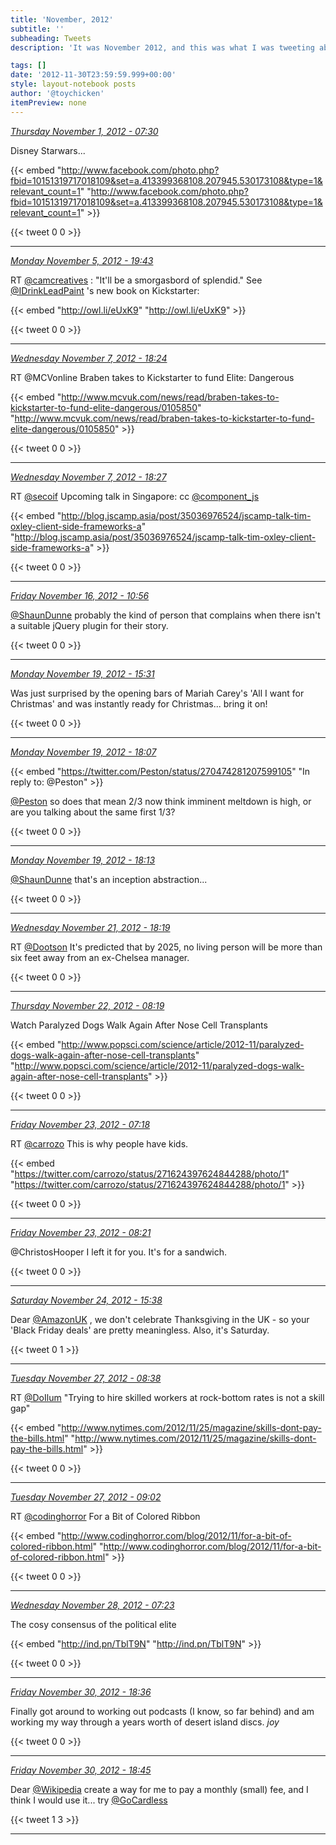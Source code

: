 ```yaml
---
title: 'November, 2012'
subtitle: ''
subheading: Tweets
description: 'It was November 2012, and this was what I was tweeting about...'

tags: []
date: '2012-11-30T23:59:59.999+00:00'
style: layout-notebook posts
author: '@toychicken'
itemPreview: none
---
```


<p><a id="263905883891830785" href="#263905883891830785"><em title="2012-11-01T07:30:40.000+00:00">Thursday November 1, 2012 - 07:30</em></a></p>
      
Disney Starwars... 

{{< embed "http://www.facebook.com/photo.php?fbid=10151319717018109&set=a.413399368108.207945.530173108&type=1&relevant_count=1" "http://www.facebook.com/photo.php?fbid=10151319717018109&set=a.413399368108.207945.530173108&type=1&relevant_count=1" >}}


{{< tweet 0 0 >}}

---

<p><a id="265539839359868928" href="#265539839359868928"><em title="2012-11-05T19:43:25.000+00:00">Monday November 5, 2012 - 19:43</em></a></p>
      
RT [@camcreatives](https://twitter.com/@camcreatives) : "It'll be a smorgasbord of splendid." See [@IDrinkLeadPaint](https://twitter.com/@IDrinkLeadPaint) 's new book on Kickstarter: 

{{< embed "http://owl.li/eUxK9" "http://owl.li/eUxK9" >}}


{{< tweet 0 0 >}}

---

<p><a id="266244625663139840" href="#266244625663139840"><em title="2012-11-07T18:24:00.000+00:00">Wednesday November 7, 2012 - 18:24</em></a></p>
      
RT @MCVonline Braben takes to Kickstarter to fund Elite: Dangerous 

{{< embed "http://www.mcvuk.com/news/read/braben-takes-to-kickstarter-to-fund-elite-dangerous/0105850" "http://www.mcvuk.com/news/read/braben-takes-to-kickstarter-to-fund-elite-dangerous/0105850" >}}


{{< tweet 0 0 >}}

---

<p><a id="266245628198264833" href="#266245628198264833"><em title="2012-11-07T18:27:59.000+00:00">Wednesday November 7, 2012 - 18:27</em></a></p>
      
RT [@secoif](https://twitter.com/@secoif)  Upcoming talk in Singapore:  cc [@component_js](https://twitter.com/@component_js) 

{{< embed "http://blog.jscamp.asia/post/35036976524/jscamp-talk-tim-oxley-client-side-frameworks-a" "http://blog.jscamp.asia/post/35036976524/jscamp-talk-tim-oxley-client-side-frameworks-a" >}}


{{< tweet 0 0 >}}

---

<p><a id="269393473126428672" href="#269393473126428672"><em title="2012-11-16T10:56:23.000+00:00">Friday November 16, 2012 - 10:56</em></a></p>
      
[@ShaunDunne](https://twitter.com/@ShaunDunne)  probably the kind of person that complains when there isn't a suitable jQuery plugin for their story.

{{< tweet 0 0 >}}

---

<p><a id="270549881142255616" href="#270549881142255616"><em title="2012-11-19T15:31:32.000+00:00">Monday November 19, 2012 - 15:31</em></a></p>
      
Was just surprised by the opening bars of Mariah Carey's 'All I want for Christmas' and was instantly ready for Christmas... bring it on!

{{< tweet 0 0 >}}

---

<p><a id="270589179220606976" href="#270589179220606976"><em title="2012-11-19T18:07:42.000+00:00">Monday November 19, 2012 - 18:07</em></a></p>
      
{{< embed "https://twitter.com/Peston/status/270474281207599105" "In reply to: @Peston" >}}


[@Peston](https://twitter.com/@Peston)  so does that mean 2/3 now think imminent meltdown is high, or are you talking about the same first 1/3?

{{< tweet 0 0 >}}

---

<p><a id="270590517144858624" href="#270590517144858624"><em title="2012-11-19T18:13:01.000+00:00">Monday November 19, 2012 - 18:13</em></a></p>
      
[@ShaunDunne](https://twitter.com/@ShaunDunne)  that's an inception abstraction...

{{< tweet 0 0 >}}

---

<p><a id="271317006463164417" href="#271317006463164417"><em title="2012-11-21T18:19:49.000+00:00">Wednesday November 21, 2012 - 18:19</em></a></p>
      
RT [@Dootson](https://twitter.com/@Dootson)  It's predicted that by 2025, no living person will be more than six feet away from an ex-Chelsea manager.

{{< tweet 0 0 >}}

---

<p><a id="271528276399382530" href="#271528276399382530"><em title="2012-11-22T08:19:20.000+00:00">Thursday November 22, 2012 - 08:19</em></a></p>
      
Watch Paralyzed Dogs Walk Again After Nose Cell Transplants 

{{< embed "http://www.popsci.com/science/article/2012-11/paralyzed-dogs-walk-again-after-nose-cell-transplants" "http://www.popsci.com/science/article/2012-11/paralyzed-dogs-walk-again-after-nose-cell-transplants" >}}


{{< tweet 0 0 >}}

---

<p><a id="271875381206872065" href="#271875381206872065"><em title="2012-11-23T07:18:36.000+00:00">Friday November 23, 2012 - 07:18</em></a></p>
      
RT [@carrozo](https://twitter.com/@carrozo)  This is why people have kids. 

{{< embed "https://twitter.com/carrozo/status/271624397624844288/photo/1" "https://twitter.com/carrozo/status/271624397624844288/photo/1" >}}


{{< tweet 0 0 >}}

---

<p><a id="271891248833519617" href="#271891248833519617"><em title="2012-11-23T08:21:39.000+00:00">Friday November 23, 2012 - 08:21</em></a></p>
      
@ChristosHooper I left it for you. It's for a sandwich.

{{< tweet 0 0 >}}

---

<p><a id="272363527296131072" href="#272363527296131072"><em title="2012-11-24T15:38:19.000+00:00">Saturday November 24, 2012 - 15:38</em></a></p>
      
Dear [@AmazonUK](https://twitter.com/@AmazonUK) , we don't celebrate Thanksgiving in the UK - so your 'Black Friday deals' are pretty meaningless. Also, it's Saturday.

{{< tweet 0 1 >}}

---

<p><a id="273345100594155520" href="#273345100594155520"><em title="2012-11-27T08:38:45.000+00:00">Tuesday November 27, 2012 - 08:38</em></a></p>
      
RT [@DoIlum](https://twitter.com/@DoIlum)  "Trying to hire skilled workers at rock-bottom rates is not a skill gap" 

{{< embed "http://www.nytimes.com/2012/11/25/magazine/skills-dont-pay-the-bills.html" "http://www.nytimes.com/2012/11/25/magazine/skills-dont-pay-the-bills.html" >}}


{{< tweet 0 0 >}}

---

<p><a id="273350978827345920" href="#273350978827345920"><em title="2012-11-27T09:02:06.000+00:00">Tuesday November 27, 2012 - 09:02</em></a></p>
      
RT [@codinghorror](https://twitter.com/@codinghorror)  For a Bit of Colored Ribbon 

{{< embed "http://www.codinghorror.com/blog/2012/11/for-a-bit-of-colored-ribbon.html" "http://www.codinghorror.com/blog/2012/11/for-a-bit-of-colored-ribbon.html" >}}


{{< tweet 0 0 >}}

---

<p><a id="273688584886824960" href="#273688584886824960"><em title="2012-11-28T07:23:38.000+00:00">Wednesday November 28, 2012 - 07:23</em></a></p>
      
The cosy consensus of the political elite 

{{< embed "http://ind.pn/TblT9N" "http://ind.pn/TblT9N" >}}


{{< tweet 0 0 >}}

---

<p><a id="274582713590218752" href="#274582713590218752"><em title="2012-11-30T18:36:35.000+00:00">Friday November 30, 2012 - 18:36</em></a></p>
      
Finally got around to working out podcasts (I know, so far behind) and am working my way through a years worth of desert island discs. *joy*

{{< tweet 0 0 >}}

---

<p><a id="274585060374626304" href="#274585060374626304"><em title="2012-11-30T18:45:54.000+00:00">Friday November 30, 2012 - 18:45</em></a></p>
      
Dear [@Wikipedia](https://twitter.com/@Wikipedia)  create a way for me to pay a monthly (small) fee, and I think I would use it... try [@GoCardless](https://twitter.com/@GoCardless) 

{{< tweet 1 3 >}}

---
